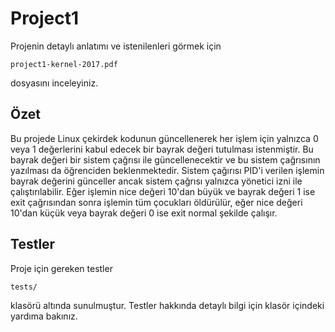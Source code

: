 # Project1

Projenin detaylı anlatımı ve istenilenleri görmek için 

    project1-kernel-2017.pdf 

dosyasını inceleyiniz.

## Özet

Bu projede Linux çekirdek kodunun güncellenerek her işlem için yalnızca 0 veya 1 değerlerini kabul edecek bir bayrak değeri tutulması istenmiştir. Bu bayrak değeri bir sistem çağrısı ile güncellenecektir ve bu sistem çağrısının yazılması da öğrenciden beklenmektedir. Sistem çağırısı PID'i verilen işlemin bayrak değerini günceller ancak sistem çağrısı yalnızca yönetici izni ile çalıştırılabilir. Eğer işlemin nice değeri 10'dan büyük ve bayrak değeri 1 ise exit çağrısından sonra işlemin tüm çocukları öldürülür, eğer nice değeri 10'dan küçük veya bayrak değeri 0 ise exit normal şekilde çalışır.

## Testler

Proje için gereken testler

    tests/

klasörü altında sunulmuştur. Testler hakkında detaylı bilgi için klasör içindeki yardıma bakınız.
